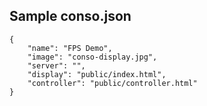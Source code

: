 ## Sample conso.json

```
{
    "name": "FPS Demo",
    "image": "conso-display.jpg",
    "server": "",
    "display": "public/index.html",
    "controller": "public/controller.html"
}
```



